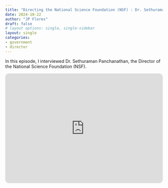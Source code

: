 ```yaml
---
title: "Directing the National Science Foundation (NSF) : Dr. Sethuraman Panchanathan"
date: 2024-10-22
author: "JP Flores"
draft: false
# layout options: single, single-sidebar
layout: single
categories:
- government
- director
---
```


In this episode, I interviewed Dr. Sethuraman Panchanathan, the Director of the National Science Foundation (NSF).

<iframe style="border-radius:12px" src="https://open.spotify.com/embed/episode/7tjd8Z5dyvscND6iwDn0Ei?utm_source=generator&theme=0" width="100%" height="352" frameBorder="0" allowfullscreen="" allow="autoplay; clipboard-write; encrypted-media; fullscreen; picture-in-picture" loading="lazy"></iframe>